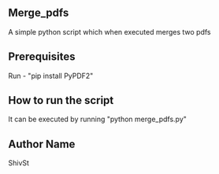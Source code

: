## Merge_pdfs

A simple python script which when executed merges two pdfs

## Prerequisites

Run - "pip install PyPDF2"

## How to run the script

It can be executed by running "python merge_pdfs.py"

## Author Name

ShivSt
